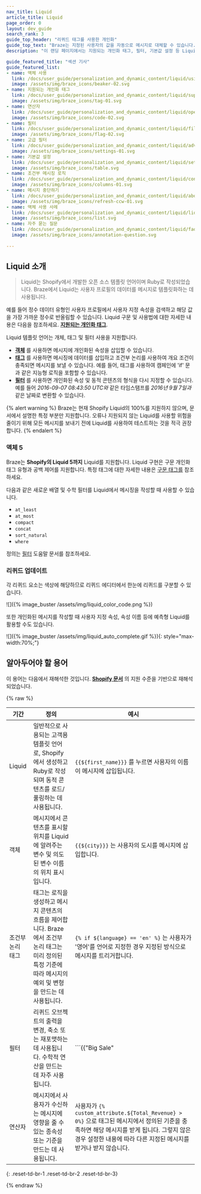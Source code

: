 ```yaml
---
nav_title: Liquid
article_title: Liquid
page_order: 0
layout: dev_guide
search_rank: 3
guide_top_header: "리퀴드 태그를 사용한 개인화"
guide_top_text: "Braze는 지정된 사용자의 값을 자동으로 메시지로 대체할 수 있습니다. 표현식을 두 개의 괄호 안에 넣어 보간된 값을 사용할 것임을 Braze에 알립니다. 이 괄호 안에는 대체하려는 모든 사용자 값을 앞에 달러 기호가 있는 추가 괄호로 둘러싸야 합니다.<br><br>Liquid에 대한 자세한 내용은 가이드를 확인하세요. <b><a href='https://learning.braze.com/path/dynamic-personalization-with-liquid'>Liquid를 사용한 동적 개인화</a></b> 브레이즈 학습 경로!"
description: "이 랜딩 페이지에서는 지원되는 개인화 태그, 필터, 기본값 설정 등 Liquid의 모든 것을 다룹니다."

guide_featured_title: "섹션 기사"
guide_featured_list:
- name: 액체 사용
  link: /docs/user_guide/personalization_and_dynamic_content/liquid/using_liquid/
  image: /assets/img/braze_icons/beaker-02.svg
- name: 지원되는 개인화 태그
  link: /docs/user_guide/personalization_and_dynamic_content/liquid/supported_personalization_tags/
  image: /assets/img/braze_icons/tag-01.svg
- name: 연산자
  link: /docs/user_guide/personalization_and_dynamic_content/liquid/operators/
  image: /assets/img/braze_icons/code-02.svg
- name: 필터
  link: /docs/user_guide/personalization_and_dynamic_content/liquid/filters/
  image: /assets/img/braze_icons/flag-02.svg
- name: 고급 필터
  link: /docs/user_guide/personalization_and_dynamic_content/liquid/advanced_filters/
  image: /assets/img/braze_icons/settings-01.svg
- name: 기본값 설정
  link: /docs/user_guide/personalization_and_dynamic_content/liquid/setting_default_values/
  image: /assets/img/braze_icons/table.svg
- name: 조건부 메시징 로직
  link: /docs/user_guide/personalization_and_dynamic_content/liquid/conditional_logic/
  image: /assets/img/braze_icons/columns-01.svg
- name: 메시지 중단하기
  link: /docs/user_guide/personalization_and_dynamic_content/liquid/aborting_messages/
  image: /assets/img/braze_icons/refresh-ccw-01.svg
- name: 액체 사용 사례
  link: /docs/user_guide/personalization_and_dynamic_content/liquid/liquid_use_cases/
  image: /assets/img/braze_icons/list.svg
- name: 자주 묻는 질문
  link: /docs/user_guide/personalization_and_dynamic_content/liquid/faq/
  image: /assets/img/braze_icons/annotation-question.svg
  
---
```


## Liquid 소개

> Liquid는 Shopify에서 개발한 오픈 소스 템플릿 언어이며 Ruby로 작성되었습니다. Braze에서 Liquid는 사용자 프로필의 데이터를 메시지로 템플릿화하는 데 사용됩니다. 

예를 들어 정수 데이터 유형인 사용자 프로필에서 사용자 지정 속성을 검색하고 해당 값을 가장 가까운 정수로 반올림할 수 있습니다. Liquid 구문 및 사용법에 대한 자세한 내용은 다음을 참조하세요. [**지원되는 개인화 태그**][1].

Liquid 템플릿 언어는 개체, 태그 및 필터 사용을 지원합니다.

- [**객체**]({{site.baseurl}}/user_guide/personalization_and_dynamic_content/liquid/) 를 사용하면 메시지에 개인화된 속성을 삽입할 수 있습니다.
- [**태그**]({{site.baseurl}}/user_guide/personalization_and_dynamic_content/liquid/supported_personalization_tags/) 를 사용하면 메시징에 데이터를 삽입하고 조건부 논리를 사용하여 개요 조건이 충족되면 메시지를 보낼 수 있습니다. 예를 들어, 태그를 사용하여 캠페인에 'if' 문과 같은 지능형 로직을 포함할 수 있습니다.
- [**필터**]({{site.baseurl}}/user_guide/personalization_and_dynamic_content/liquid/filters/) 를 사용하면 개인화된 속성 및 동적 콘텐츠의 형식을 다시 지정할 수 있습니다. 예를 들어 *2016-09-07 08:43:50 UTC와* 같은 타임스탬프를 *2016년 9월 7일과* 같은 날짜로 변환할 수 있습니다.

{% alert warning %}
Braze는 현재 Shopify Liquid의 100%를 지원하지 않으며, 문서에서 설명한 특정 부분만 지원합니다. 오류나 지원되지 않는 Liquid를 사용할 위험을 줄이기 위해 모든 메시지를 보내기 전에 Liquid를 사용하여 테스트하는 것을 적극 권장합니다.
{% endalert %}

### 액체 5

Braze는 **Shopify의 Liquid 5까지** Liquid를 지원합니다. Liquid 구현은 구문 개인화 태그 유형과 공백 제어를 지원합니다. 특정 태그에 대한 자세한 내용은 [구문 태그를]({{site.baseurl}}/user_guide/personalization_and_dynamic_content/liquid/supported_personalization_tags/#syntax-tags) 참조하세요.

다음과 같은 새로운 배열 및 수학 필터를 Liquid에서 메시징을 작성할 때 사용할 수 있습니다.
- `at_least`
- `at_most`
- `compact`
- `concat`
- `sort_natural`
- `where`

정의는 [필터]({{site.baseurl}}/user_guide/personalization_and_dynamic_content/liquid/filters/) 도움말 문서를 참조하세요.

### 리퀴드 업데이트

각 리퀴드 요소는 색상에 해당하므로 리퀴드 에디터에서 한눈에 리퀴드를 구분할 수 있습니다.

![]({% image_buster /assets/img/liquid_color_code.png %})

또한 개인화된 메시지를 작성할 때 사용자 지정 속성, 속성 이름 등에 예측형 Liquid를 활용할 수도 있습니다.

![]({% image_buster /assets/img/liquid_auto_complete.gif %}){: style="max-width:70%;"}


## 알아두어야 할 용어

이 용어는 다음에서 재해석한 것입니다. [**Shopify 문서**](https://shopify.github.io/liquid/basics/introduction/) 의 지원 수준을 기반으로 재해석되었습니다.

{% raw %}

| 기간 | 정의 | 예시 |  
|---|---|---|
| Liquid | 일반적으로 사용되는 고객용 템플릿 언어로, Shopify에서 생성하고 Ruby로 작성되며 동적 콘텐츠를 로드/풀링하는 데 사용됩니다. | `{{${first_name}}}` 를 누르면 사용자의 이름이 메시지에 삽입됩니다. |
| 객체 | 메시지에서 콘텐츠를 표시할 위치를 Liquid에 알려주는 변수 및 의도된 변수 이름의 위치 표시입니다. | `{{${city}}}` 는 사용자의 도시를 메시지에 삽입합니다. |
| 조건부 논리 태그 | 태그는 로직을 생성하고 메시지 콘텐츠의 흐름을 제어합니다. Braze에서 조건부 논리 태그는 미리 정의된 특정 기준에 따라 메시지의 예외 및 변형을 만드는 데 사용됩니다. | ```{% if ${language} == 'en' %}``` 는 사용자가 '영어'를 언어로 지정한 경우 지정된 방식으로 메시지를 트리거합니다. |
| 필터 | 리퀴드 오브젝트의 출력을 변경, 축소 또는 재포맷하는 데 사용됩니다. 수학적 연산을 만드는 데 자주 사용됩니다. | ```{{"Big Sale" | upcase}}``` 을 입력하면 메시지에서 "빅 세일"이라는 단어가 "빅 세일"로 표시됩니다. |
| 연산자 | 메시지에서 사용자가 수신하는 메시지에 영향을 줄 수 있는 종속성 또는 기준을 만드는 데 사용됩니다. | 사용자가 `{% custom_attribute.${Total_Revenue} > 0%}` 으로 태그된 메시지에서 정의된 기준을 충족하면 해당 메시지를 받게 됩니다. 그렇지 않은 경우 설정한 내용에 따라 다른 지정된 메시지를 받거나 받지 않습니다. |
{: .reset-td-br-1 .reset-td-br-2 .reset-td-br-3}

{% endraw %}

<br>

[1]: {{site.baseurl}}/user_guide/personalization_and_dynamic_content/liquid/supported_personalization_tags/
